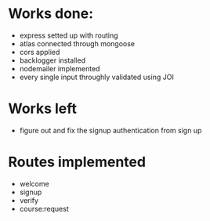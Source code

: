 # Works done:
- express setted up with routing
- atlas connected through mongoose
- cors applied
- backlogger installed
- nodemailer implemented
- every single input throughly validated using JOI

# Works left
- figure out and fix the signup authentication from sign up


# Routes implemented
- welcome
- signup
- verify
- course:request
